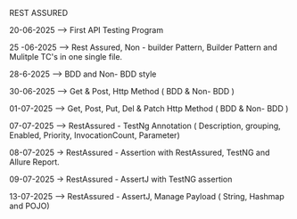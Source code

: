 REST ASSURED 

20-06-2025 --> First API Testing Program

25 -06-2025  --> Rest Assured, Non - builder Pattern, Builder Pattern and Mulitple TC's in one single file.

28-6-2025  --> BDD and Non- BDD style

30-06-2025 --> Get & Post,  Http Method ( BDD & Non- BDD )

01-07-2025 --> Get, Post, Put, Del & Patch Http Method ( BDD & Non- BDD )

07-07-2025 --> RestAssured - TestNg Annotation ( Description, grouping, Enabled, Priority, InvocationCount, Parameter)

08-07-2025 -> RestAssured - Assertion with RestAssured, TestNG and Allure Report.

09-07-2025 -> RestAssured - AssertJ with TestNG assertion

13-07-2025  --> RestAssured - AssertJ, Manage Payload ( String, Hashmap and POJO)

